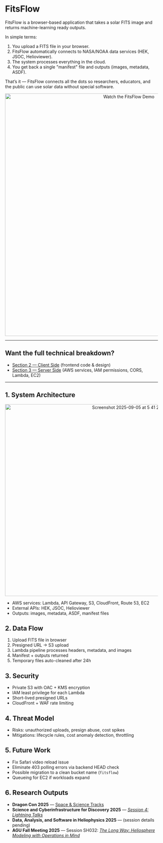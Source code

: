# FitsFlow

FitsFlow is a browser-based application that takes a solar FITS image and returns machine-learning ready outputs.  

In simple terms:  
1. You upload a FITS file in your browser.  
2. FitsFlow automatically connects to NASA/NOAA data services (HEK, JSOC, Helioviewer).  
3. The system processes everything in the cloud.  
4. You get back a single "manifest" file and outputs (images, metadata, ASDF).  

That’s it — FitsFlow connects all the dots so researchers, educators, and the public can use solar data without special software.  

<p align="center">
  <a href="https://youtu.be/6J0IHxmNrg8?si=E2_0lrwMLrccvFSm" target="_blank">
    <img src="https://indiajacksonphd.s3.us-east-1.amazonaws.com/youtube_thumbnail.png" alt="Watch the FitsFlow Demo" width="800"/>
  </a>
</p>


---

## Want the full technical breakdown?
- [Section 2 — Client Side](client/) (frontend code & design)  
- [Section 3 — Server Side](server/) (AWS services, IAM permissions, CORS, Lambda, EC2)  

---

## 1. System Architecture

<center><img width="811" height="633" alt="Screenshot 2025-09-05 at 5 41 22 PM" src="https://github.com/user-attachments/assets/4403f8b9-ace5-4fe7-8d4f-3ce2b1e809e1" /></center>



- AWS services: Lambda, API Gateway, S3, CloudFront, Route 53, EC2
- External APIs: HEK, JSOC, Helioviewer
- Outputs: images, metadata, ASDF, manifest files

## 2. Data Flow
1. Upload FITS file in browser
2. Presigned URL → S3 upload
3. Lambda pipeline processes headers, metadata, and images
4. Manifest + outputs returned
5. Temporary files auto-cleaned after 24h

## 3. Security
- Private S3 with OAC + KMS encryption
- IAM least privilege for each Lambda
- Short-lived presigned URLs
- CloudFront + WAF rate limiting

## 4. Threat Model
- Risks: unauthorized uploads, presign abuse, cost spikes
- Mitigations: lifecycle rules, cost anomaly detection, throttling

## 5. Future Work
- Fix Safari video reload issue
- Eliminate 403 polling errors via backend HEAD check
- Possible migration to a clean bucket name (`fitsflow`)
- Queueing for EC2 if workloads expand

## 6. Research Outputs
- **Dragon Con 2025** — [Space & Science Tracks](https://app.core-apps.com/dragoncon25/speakers/aadbab04df55073681678e0c579dbd8d)  
- **Science and Cyberinfrastructure for Discovery 2025** — *[Session 4: Lightning Talks](https://arctic.gsu.edu/training/scd/#lightning-talks)*  
- **Data, Analysis, and Software in Heliophysics 2025** — (session details pending)  
- **AGU Fall Meeting 2025** — Session SH032: *[The Long Way: Heliosphere Modeling with Operations in Mind](https://agu.confex.com/agu/agu25/webprogrampreliminary/Session251735.html)*  
